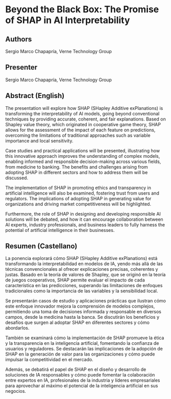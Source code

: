 # Beyond the Black Box: The Promise of SHAP in AI Interpretability

## Authors

Sergio Marco Chapapría, Verne Technology Group

## Presenter

Sergio Marco Chapapría, Verne Technology Group

## Abstract (English)

The presentation will explore how SHAP (SHapley Additive exPlanations) is transforming the interpretability of AI models, going beyond conventional techniques by providing accurate,
coherent, and fair explanations. Based on Shapley value theory, which originated in cooperative game theory, SHAP allows for the assessment of the impact of each feature on predictions,
overcoming the limitations of traditional approaches such as variable importance and local sensitivity.

Case studies and practical applications will be presented, illustrating how this innovative approach improves the understanding of complex models, enabling informed and responsible decision-making across various fields,
from medicine to banking. The benefits and challenges arising from adopting SHAP in different sectors and how to address them will be discussed.

The implementation of SHAP in promoting ethics and transparency in artificial intelligence will also be examined, fostering trust from users and regulators.
The implications of adopting SHAP in generating value for organizations and driving market competitiveness will be highlighted.

Furthermore, the role of SHAP in designing and developing responsible AI solutions will be debated, and how it can encourage collaboration between AI experts, industry professionals,
and business leaders to fully harness the potential of artificial intelligence in their businesses.

## Resumen (Castellano)

La ponencia explorará cómo SHAP (SHapley Additive exPlanations) está transformando la interpretabilidad en modelos de IA, yendo más allá de las técnicas convencionales al ofrecer explicaciones precisas,
coherentes y justas. Basado en la teoría de valores de Shapley, que se originó en la teoría de juegos cooperativos, SHAP permite evaluar el impacto de cada característica en las predicciones,
superando las limitaciones de enfoques tradicionales como la importancia de las variables y la sensibilidad local.

Se presentarán casos de estudio y aplicaciones prácticas que ilustran cómo este enfoque innovador mejora la comprensión de modelos complejos, permitiendo una toma de decisiones informada y responsable en diversos campos,
desde la medicina hasta la banca. Se discutirán los beneficios y desafíos que surgen al adoptar SHAP en diferentes sectores y cómo abordarlos.

También se examinará cómo la implementación de SHAP promueve la ética y la transparencia en la inteligencia artificial, fomentando la confianza de usuarios y reguladores.
Se destacarán las implicaciones de la adopción de SHAP en la generación de valor para las organizaciones y cómo puede impulsar la competitividad en el mercado.

Además, se debatirá el papel de SHAP en el diseño y desarrollo de soluciones de IA responsables y cómo puede fomentar la colaboración entre expertos en IA,
profesionales de la industria y líderes empresariales para aprovechar al máximo el potencial de la inteligencia artificial en sus negocios.

